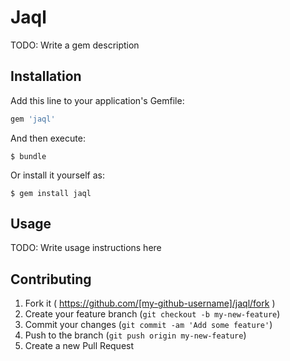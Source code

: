 # Jaql

TODO: Write a gem description

## Installation

Add this line to your application's Gemfile:

```ruby
gem 'jaql'
```

And then execute:

    $ bundle

Or install it yourself as:

    $ gem install jaql

## Usage

TODO: Write usage instructions here

## Contributing

1. Fork it ( https://github.com/[my-github-username]/jaql/fork )
2. Create your feature branch (`git checkout -b my-new-feature`)
3. Commit your changes (`git commit -am 'Add some feature'`)
4. Push to the branch (`git push origin my-new-feature`)
5. Create a new Pull Request
